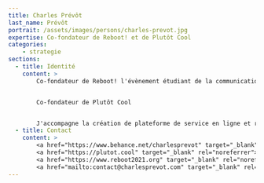 ```yaml
---
title: Charles Prévôt
last_name: Prévôt
portrait: /assets/images/persons/charles-prevot.jpg
expertise: Co-fondateur de Reboot! et de Plutôt Cool
categories:
    - strategie
sections:
  - title: Identité
    content: >
        Co-fondateur de Reboot! l'évènement étudiant de la communication responsable


        Co-fondateur de Plutôt Cool


        J'accompagne la création de plateforme de service en ligne et réponds aux enjeux d'information et de communication digitale des grands projets d'infrastructure.
  - title: Contact
    content: >
        <a href="https://www.behance.net/charlesprevot" target="_blank" rel="noreferrer">Behance</a> –
        <a href="https://plutot.cool" target="_blank" rel="noreferrer">Site Plutôt Cool</a> –
        <a href="https://www.reboot2021.org" target="_blank" rel="noreferrer">Site Reboot !</a> –
        <a href="mailto:contact@charlesprevot.com" target="_blank" rel="noreferrer">Mail</a>
---
```

